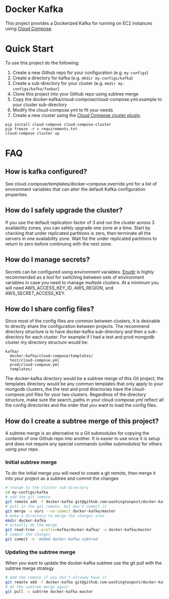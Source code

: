 # Docker Kafka 
This project provides a Dockerized Kafka for running on EC2 instances using [Cloud Compose](http://github.com/cloud-compose).

# Quick Start
To use this project do the following:

1. Create a new Github repo for your configuration (e.g. `my-configs`)
1. Create a directory for kafka (e.g. `mkdir my-configs/kafka`)
1. Create a sub-directory for your cluster (e.g. `mkdir my-configs/kafka/foobar`)
1. Clone this project into your Github repo using subtree merge
1. Copy the docker-kafka/cloud-compose/cloud-compose.yml.example to your cluster sub-directory
1. Modify the cloud-compose.yml to fit your needs
1. Create a new cluster using the [Cloud Compose cluster plugin](https://github.com/cloud-compose/cloud-compose-cluster).
```
pip install cloud-compose cloud-compose-cluster
pip freeze -r > requirements.txt
cloud-compose cluster up
```

# FAQ
## How is kafka configured?
See cloud-compose/templates/docker-compose.override.yml for a list of environment variables that can alter the default Kafka configuration properties.

## How do I safely upgrade the cluster?
If you use the default replication factor of 3 and run the cluster across 3 availability zones, you can safely upgrade one zone at a time. Start by checking that under replicated partitions is zero, then terminate all the servers in one availability zone. Wait fot the under replicated partitions to return to zero before continuing with the next zone. 

## How do I manage secrets?
Secrets can be configured using environment variables. [Envdir](https://pypi.python.org/pypi/envdir) is highly recommended as a tool for switching between sets of environment variables in case you need to manage multiple clusters.
At a minimum you will need AWS_ACCESS_KEY_ID, AWS_REGION, and AWS_SECRET_ACCESS_KEY. 

## How do I share config files?
Since most of the config files are common between clusters, it is desirable to directly share the configuration between projects. The recommend directory structure is to have docker-kafka sub-directory and then a sub-directory for each cluster. For example if I had a test and prod mongodb cluster my directory structure would be:

```
kafka/
  docker-kafka/cloud-compose/templates/
  test/cloud-compose.yml
  prod/cloud-compose.yml
  templates/
```

The docker-kafka directory would be a subtree merge of this Git project, the templates directory would be any common templates that only apply to your mongodb clusters, the the test and prod directories have the cloud-compose.yml files for your two clusters. Regardless of the directory structure, make sure the search_paths in your cloud-compose.yml reflect all the config directories and the order that you want to load the config files.

## How do I create a subtree merge of this project?
A subtree merge is an alternative to a Git submodules for copying the contents of one Github repo into another. It is easier to use once it is setup and does not require any special commands (unlike submodules) for others using your repo.

### Initial subtree merge
To do the initial merge you will need to create a git remote, then merge it into your project as a subtree and commit the changes

```bash
# change to the cluster sub-directory
cd my-configs/kafka
# add the git remote
git remote add -f docker-kafka git@github.com:washingtonpost/docker-kafka.git
# pull in the git remote, but don't commit it
git merge -s ours --no-commit docker-kafka/master
# make a directory to merge the changes into
mkdir docker-kafka
# actually do the merge
git read-tree --prefix=kafka/docker-kafka/ -u docker-kafka/master
# commit the changes
git commit -m 'Added docker-kafka subtree'
```

### Updating the subtree merge
When you want to update the docker-kafka subtree use the git pull with the subtree merge strategy

```bash
# Add the remote if you don't already have it
git remote add -f docker-kafka git@github.com:washingtonpost/docker-kafka.git
# do the subtree merge again
git pull -s subtree docker-kafka master
```


